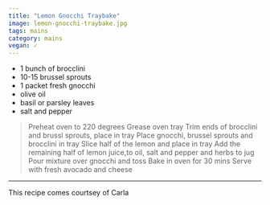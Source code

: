 ```yaml
---
title: "Lemon Gnocchi Traybake"
image: lemon-gnocchi-traybake.jpg
tags: mains
category: mains
vegan: ✓
---
```


* 1 bunch of brocclini
* 10-15 brussel sprouts
* 1 packet fresh gnocchi
* olive oil
* basil or parsley leaves
* salt and pepper


> Preheat oven to 220 degrees
> Grease oven tray
> Trim ends of brocclini and brussl sprouts, place in tray
> Place gnocchi, brussel sprouts and brocclini in tray
> Slice half of the lemon and place in tray
> Add the remaining half of lemon juice,to oil, salt and pepper and herbs to jug
> Pour mixture over gnocchi and toss
> Bake in oven for 30 mins
> Serve with fresh avocado and cheese


---

This recipe comes courtsey of Carla

